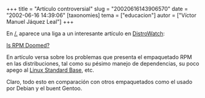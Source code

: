 +++
title = "Artículo controversial"
slug = "20020616143906570"
date = "2002-06-16 14:39:06"
[taxonomies]
tema = ["educacion"]
autor = ["Víctor Manuel Jáquez Leal"]
+++

En [/.](http://slashdot.org) aparece una liga a un interesante artículo
en [DistroWatch](http://www.distrowatch.com):

[Is RPM Doomed?](http://www.distrowatch.com/article-rpm.php)

<!-- more -->
En artículo versa sobre los problemas que presenta el empaquetado RPM en
las distribuciones, tal como su pésimo manejo de dependencias, su poco
apego al [Linux Standard Base](http://www.linuxbase.org), etc.

Claro, todo esto en comparación con otros empaquetados como el usado por
Debian y el buent Gentoo.

